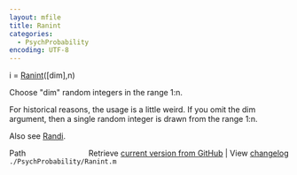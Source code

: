 ```yaml
---
layout: mfile
title: Ranint
categories:
  - PsychProbability
encoding: UTF-8
---
```


i = [Ranint](/docs/Ranint)\(\[dim\],n\)

Choose "dim" random integers in the range 1:n.

For historical reasons, the usage is a little weird.  If you omit the dim
argument, then a single random integer is drawn from the range 1:n.

Also see [Randi](/docs/Randi).


<div class="code_header" style="text-align:right;">
  <span style="float:left;">Path&nbsp;&nbsp;</span> <span class="counter">Retrieve <a href=
  "https://raw.github.com/Psychtoolbox-3/Psychtoolbox-3/beta/./PsychProbability/Ranint.m">current version from GitHub</a> | View <a href=
  "https://github.com/Psychtoolbox-3/Psychtoolbox-3/commits/beta/./PsychProbability/Ranint.m">changelog</a></span>
</div>
<div class="code">
  <code>./PsychProbability/Ranint.m</code>
</div>
